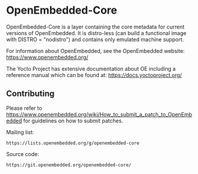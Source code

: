 OpenEmbedded-Core
=================

OpenEmbedded-Core is a layer containing the core metadata for current versions
of OpenEmbedded. It is distro-less (can build a functional image with
DISTRO = "nodistro") and contains only emulated machine support.

For information about OpenEmbedded, see the OpenEmbedded website:
    https://www.openembedded.org/

The Yocto Project has extensive documentation about OE including a reference manual
which can be found at:
    https://docs.yoctoproject.org/


Contributing
------------

Please refer to
https://www.openembedded.org/wiki/How_to_submit_a_patch_to_OpenEmbedded
for guidelines on how to submit patches.

Mailing list:

    https://lists.openembedded.org/g/openembedded-core

Source code:

    https://git.openembedded.org/openembedded-core/
